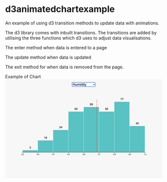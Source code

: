 # d3animatedchartexample

An example of using d3 transition methods to update data with animations.

The d3 library comes with inbuilt transitions. The transitions are added by utilising the three functions which d3 uses to adjust data visualisations.

The enter method when data is entered to a page

The update method when data is updated 

The exit method for when data is removed from the page. 


Example of Chart
![alt text](https://github.com/SiJBC/d3animatedchartexample/blob/master/Screen%20Shot%202021-02-04%20at%2010.43.24%20pm.png "Example of chart")
